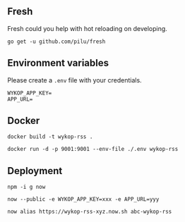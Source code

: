 ## Fresh

Fresh could you help with hot reloading on developing.
```
go get -u github.com/pilu/fresh
```

## Environment variables
Please create a `.env` file with your credentials.
```
WYKOP_APP_KEY=
APP_URL=
```

## Docker
```
docker build -t wykop-rss .
```

```
docker run -d -p 9001:9001 --env-file ./.env wykop-rss
```


## Deployment
```
npm -i g now
```

```
now --public -e WYKOP_APP_KEY=xxx -e APP_URL=yyy
```

```
now alias https://wykop-rss-xyz.now.sh abc-wykop-rss
```